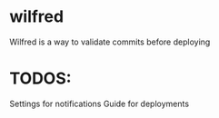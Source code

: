 wilfred
=======

Wilfred is a way to validate commits before deploying

TODOS:
====
Settings for notifications
Guide for deployments

